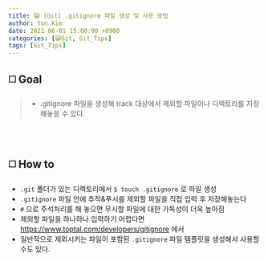 ```yaml
---
title: 😸 [Git] .gitignore 파일 생성 및 사용 방법
author: Yon Kim
date: 2021-06-01 15:00:00 +0900
categories: [😸Git, Git_Tips]
tags: [Git_Tips]
---
```




## ◻️ **Goal**

> * .gitignore 파일을 생성해 track 대상에서 제외할 파일이나 디렉토리를 지정해놓을 수 있다.




<br><br>

## ◻️ **How to**

* `.git` 폴더가 있는 디렉토리에서 `$ touch .gitignore` 로 파일 생성
* `.gitignore` 파일 안에 추적&푸시를 제외할 파일을 직접 입력 후 저장해놓는다
* `#` 으로 주석처리를 해 놓으면 무시할 파일에 대한 가독성이 더욱 높아짐
* 제외할 파일을 하나하나 입력하기 어렵다면 https://www.toptal.com/developers/gitignore 에서 
* 일반적으로 제외시키는 파일이 포함된 `.gitignore` 파일 템플릿을 생성해서 사용할 수도 있다.